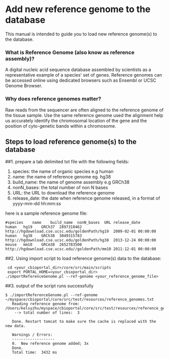 # Add new reference genome to the database
This manual is intended to guide you to load new reference genome(s) to the database. 

### What is **Reference Genome** (also know as reference assembly)?
A digital nucleic acid sequence database assembled by scientists as a representative example of a species' set of genes. Reference genomes can be accessed online using dedicated browsers such as Ensembl or UCSC Genome Browser. 

### Why does reference genomes matter?
Raw reads from the sequencer are often aligned to the reference genome of the tissue sample. Use the same reference genome used the alignment help us accurately identify the chromosomal location of the gene and the position of cyto-genetic bands within a chromosome. 

## Steps to load reference genome(s) to the database

##1. prepare a tab delimited txt file with the following fields:
1. species: the name of organic species e.g human
2. name: the name of reference genome eg. hg38
3. build_name: the name of genome assembly e.g GRCh38
4. nonN_bases: the total number of non N bases
5. URL: the URL to download the reference genome 
6. release_date: the date when reference genome released, in a format of yyyy-mm-dd hh:mm:ss

here is a sample reference genome file:
```
#species	name	build_name	nonN_bases	URL	release_date
human	hg19	GRCh37	2897310462	http://hgdownload.cse.ucsc.edu/goldenPath/hg19	2009-02-01 00:00:00
human	hg38	GRCh38	3049315783	http://hgdownload.cse.ucsc.edu/goldenPath/hg38	2013-12-24 00:00:00
mouse	mm10	GRCm38	2652783500	http://hgdownload.cse.ucsc.edu//goldenPath/mm10	2011-12-01 00:00:00
```
##2. Using import script to load reference genome(s) data to the database:
```
 cd <your_cbioportal_dir>/core/src/main/scripts
 export PORTAL_HOME=<your_cbioportal_dir>
./importReferenceGenome.pl --ref-genome <your_reference_genome_file>
```
##3. output of the script runs successfully
```
$ ./importReferenceGenome.pl --ref-genome ~/myspace/cbioportal/core/src/test/resources/reference_genomes.txt
   Reading reference genome from:  /Users/kelsyzhu/myspace/cbioportal/core/src/test/resources/reference_genomes.txt
    --> total number of lines:  3
   
   Done. Restart tomcat to make sure the cache is replaced with the new data.
   
   Warnings / Errors:
   -------------------
   0.  New reference genome added; 3x
   Done.
   Total time:  3432 ms

```
